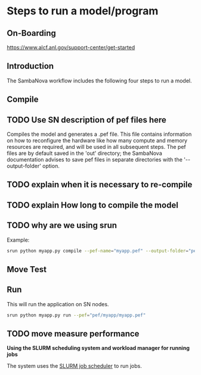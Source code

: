 # Steps to run a model/program

## On-Boarding

https://www.alcf.anl.gov/support-center/get-started

## Introduction

The SambaNova workflow includes the following four steps to run a model.

## Compile

## TODO Use SN description of pef files here

Compiles the model and generates a .pef file. This file contains
information on how to reconfigure the hardware like how many compute and
memory resources are required, and will be used in all subsequent steps.
The pef files are by default saved in the 'out' directory; the
SambaNova documentation advises to save pef files in separate
directories with the '--output-folder' option.

## TODO explain when it is necessary to re-compile

## TODO explain How long to compile the model

## TODO why are we using srun

Example:

```bash
srun python myapp.py compile --pef-name="myapp.pef" --output-folder="pef"
```

## Move Test

## Run

This will run the application on SN nodes.

```bash
srun python myapp.py run --pef="pef/myapp/myapp.pef"
```

## TODO move measure performance 

**Using the SLURM scheduling system and workload manager for running
jobs**

The system uses the [SLURM job
scheduler](https://slurm.schedmd.com/quickstart.html) to run jobs.
